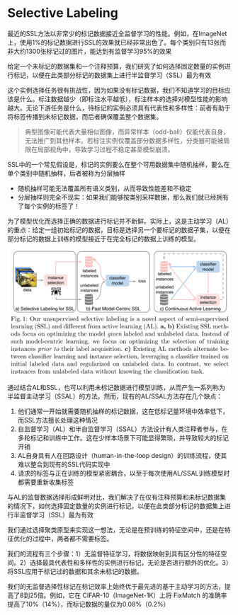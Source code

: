 # Selective Labeling

最近的SSL方法以非常少的标记数据接近全监督学习的性能。例如，在ImageNet上，使用1%的标记数据进行SSL的效果就已经非常出色了。每个类别只有13张而非大约1300张标记过的图片，能达到有监督学习95%的效果

给定一个未标记的数据集和一个注释预算，我们研究了如何选择固定数量的实例进行标记，以便在此类部分标记的数据集上进行半监督学习（SSL）最为有效

这个实例选择任务很有挑战性，因为如果没有标记数据，我们不知道学习的目标应该是什么。标注数据越少（即标注水平越低），标注样本的选择对模型性能的影响越大。无论下游任务是什么，待标记的实例必须具有代表性和多样性：前者有助于将标签传播到未标记数据，而后者确保覆盖整个数据集。

> 典型图像可能代表大量相似图像，而异常样本（odd-ball）仅能代表自身，无法推广到其他样本。若标注实例仅覆盖部分数据多样性，分类器可能被局限在局部视角中，导致学习过程不稳定甚至模型崩溃。

SSL中的一个常见假设是，标记的实例要么在整个可用数据集中随机抽样，要么在单个类别中随机抽样，后者被称为分层抽样

- 随机抽样可能无法覆盖所有语义类别，从而导致性能差和不稳定
- 分层抽样则完全不现实：如果我们能够按类别采样数据，那么我们就已经拥有了每个实例的标签了！

为了模型优化而选择正确的数据进行标记并不新鲜。实际上，这是主动学习（AL）的重点：给定一组初始标记的数据，目标是选择另一个要标记的数据子集，以便在部分标记的数据上训练的模型接近于在完全标记的数据上训练的模型。

![](./img/sslal.png)

通过结合AL和SSL，也可以利用未标记数据进行模型训练，从而产生一系列称为半监督主动学习（SSAL）的方法。然而，现有的AL/SSAL方法存在几个缺点：

1. 他们通常一开始就需要随机抽样的标记数据，这在低标记量环境中效率低下，而SSL方法擅长处理这种情况
2. 自监督学习（AL）和半自监督学习（SSAL）方法设计有人类注释者参与，在多轮标记和训练中工作。这在少样本场景下可能显得繁琐，并导致较大的标记开销
3. AL自身具有人在回路设计（human-in-the-loop design）的训练流程，使其难以整合到现有的SSL代码实现中
4. 请求的标签与正在训练的模型紧密耦合，以至于每次使用AL/SSAL训练模型时都需要重新收集标签

与AL的监督数据选择形成鲜明对比，我们解决了在仅有注释预算和未标记数据集的情况下，如何选择固定数量的实例进行标记，以便在此类部分标记的数据集上进行半监督学习（SSL）最为有效

我们通过选择聚类原型来实现这一想法，无论是在预训练的特征空间中，还是在特征优化的过程中，两者都不需要标签。

我们的流程有三个步骤：1）无监督特征学习，将数据映射到具有区分性的特征空间。2）选择最具代表性和多样性的实例进行标记，无论是否进行额外的优化。3）将SSL应用于标记过的数据和其余未标记的数据。

我们的无监督选择性标记在标记效率上始终优于最先进的基于主动学习的方法，提高了8到25倍。例如，它在 CIFAR-10（ImageNet-1K）上将 FixMatch 的准确率提高了10%（14%），而标记数据的量仅为0.08%（0.2%）



